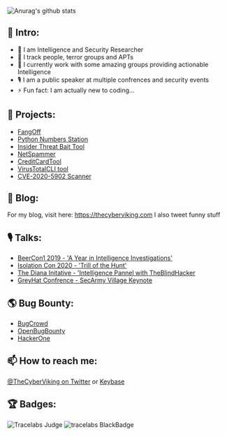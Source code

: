 ![Anurag's github stats](https://github-readme-stats.vercel.app/api?username=TheCyberViking&show_icons=true&title_color=fff&icon_color=79ff97&text_color=9f9f9f&bg_color=151515)

## 👋 Intro:
- 🔭 I am Intelligence and Security Researcher
- 🌱 I track people, terror groups and APTs
- 👯 I currently work with some amazing groups providing actionable Intelligence
- 🎙 I am a public speaker at multiple confrences and security events 
- ⚡ Fun fact: I am actually new to coding...

## 🤖 Projects:
- [FangOff](https://github.com/TheCyberViking/FangOff)
- [Python Numbers Station](https://github.com/TheCyberViking/NumbersStation)
- [Insider Threat Bait Tool](https://github.com/TheCyberViking/Insider_Threat_Bait)
- [NetSpammer](https://github.com/TheCyberViking/NetSpammer)
- [CreditCardTool](https://github.com/TheCyberViking/CreditCardTool)
- [VirusTotalCLI tool](https://github.com/TheCyberViking/VirusTotal_CLI)
- [CVE-2020-5902 Scanner](https://github.com/TheCyberViking/CVE-2020-5902-Vuln-Checker)

## 📝 Blog: 
For my blog, visit here: https://thecyberviking.com I also tweet funny stuff

## 🎙 Talks:
- [BeerCon1 2019 - 'A Year in Intelligence Investigations'](https://www.youtube.com/watch?v=_Jji9955wpQ)
- [Isolation Con 2020 - 'Trill of the Hunt'](https://www.youtube.com/watch?v=mc-Ry3nQ6h0)
- [The Diana Initative - 'Intelligence Pannel with TheBlindHacker](https://www.a.dianainitiative.org/5/leap-day-twitch-stream/)
- [GreyHat Confrence - SecArmy Village Keynote](https://twitter.com/secarmyofficial/status/1319334821227737089)

## 🌎 Bug Bounty: 
- [BugCrowd](https://bugcrowd.com/CyberViking)
- [OpenBugBounty](https://www.openbugbounty.org/researchers/TheCyberViking/)
- [HackerOne](https://hackerone.com/thecyberviking)

## 📫 How to reach me:
[@TheCyberViking on Twitter](https://twitter.com/TheCyberViking) or [Keybase](https://keybase.io/thecyberviking)

## 🏆 Badges:
![Tracelabs Judge](https://media.ca.badgr.com/uploads/badges/assertion-rMX2aBBxQqaUMr-KoTtMYg.png)
![tracelabs BlackBadge](https://media.ca.badgr.com/uploads/badges/assertion-AKWMNjuVRyGR6fr39t24hA.png)
